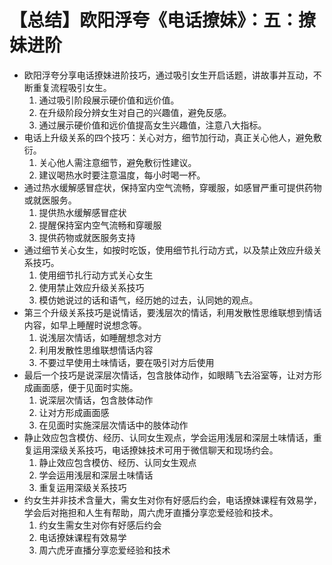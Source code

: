 # 【总结】欧阳浮夸《电话撩妹》：五：撩妹进阶

-   欧阳浮夸分享电话撩妹进阶技巧，通过吸引女生开启话题，讲故事并互动，不断重复流程吸引女生。
    1.  通过吸引阶段展示硬价值和远价值。
    2.  在升级阶段分辨女生对自己的兴趣值，避免反感。
    3.  通过展示硬价值和远价值提高女生兴趣值，注意八大指标。
-   电话上升级关系的四个技巧：关心对方，细节加行动，真正关心他人，避免敷衍。
    1.  关心他人需注意细节，避免敷衍性建议。
    2.  建议喝热水时要注意温度，每小时喝一杯。
-   通过热水缓解感冒症状，保持室内空气流畅，穿暖服，如感冒严重可提供药物或就医服务。
    1.  提供热水缓解感冒症状
    2.  提醒保持室内空气流畅和穿暖服
    3.  提供药物或就医服务支持
-   通过细节关心女生，如按时吃饭，使用细节扎行动方式，以及禁止效应升级关系技巧。
    1.  使用细节扎行动方式关心女生
    2.  使用禁止效应升级关系技巧
    3.  模仿她说过的话和语气，经历她的过去，认同她的观点。
-   第三个升级关系技巧是说情话，要浅层次的情话，利用发散性思维联想到情话内容，如早上睡醒时说想念等。
    1.  说浅层次情话，如睡醒想念对方
    2.  利用发散性思维联想情话内容
    3.  不要过早使用土味情话，要在吸引对方后使用
-   最后一个技巧是说深层次情话，包含肢体动作，如眼睛飞去浴室等，让对方形成画面感，便于见面时实施。
    1.  说深层次情话，包含肢体动作
    2.  让对方形成画面感
    3.  在见面时实施深层次情话中的肢体动作
-   静止效应包含模仿、经历、认同女生观点，学会运用浅层和深层土味情话，重复运用深级关系技巧，电话撩妹技术可用于微信聊天和现场约会。
    1.  静止效应包含模仿、经历、认同女生观点
    2.  学会运用浅层和深层土味情话
    3.  重复运用深级关系技巧
-   约女生并非技术含量大，需女生对你有好感后约会，电话撩妹课程有效易学，学会后对拖担和人生有帮助，周六虎牙直播分享恋爱经验和技术。
    1.  约女生需女生对你有好感后约会
    2.  电话撩妹课程有效易学
    3.  周六虎牙直播分享恋爱经验和技术